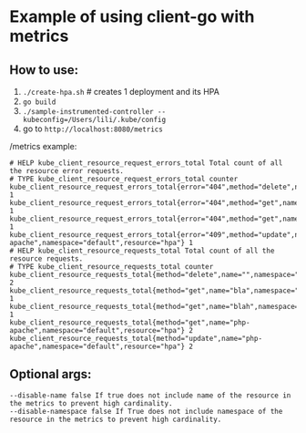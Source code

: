 # Example of using client-go with metrics

## How to use:
1. `./create-hpa.sh` # creates 1 deployment and its HPA
2. `go build`
3. `./sample-instrumented-controller --kubeconfig=/Users/lili/.kube/config`
4.  go to `http://localhost:8080/metrics`

/metrics example:
```
# HELP kube_client_resource_request_errors_total Total count of all the resource error requests.
# TYPE kube_client_resource_request_errors_total counter
kube_client_resource_request_errors_total{error="404",method="delete",name="",namespace="default",resource="hpa"} 1
kube_client_resource_request_errors_total{error="404",method="get",name="bla",namespace="default",resource="hpa"} 1
kube_client_resource_request_errors_total{error="404",method="get",name="blah",namespace="default",resource="hpa"} 1
kube_client_resource_request_errors_total{error="409",method="update",name="php-apache",namespace="default",resource="hpa"} 1
# HELP kube_client_resource_requests_total Total count of all the resource requests.
# TYPE kube_client_resource_requests_total counter
kube_client_resource_requests_total{method="delete",name="",namespace="default",resource="hpa"} 2
kube_client_resource_requests_total{method="get",name="bla",namespace="default",resource="hpa"} 1
kube_client_resource_requests_total{method="get",name="blah",namespace="default",resource="hpa"} 1
kube_client_resource_requests_total{method="get",name="php-apache",namespace="default",resource="hpa"} 2
kube_client_resource_requests_total{method="update",name="php-apache",namespace="default",resource="hpa"} 2
```

## Optional args:
```
--disable-name false If true does not include name of the resource in the metrics to prevent high cardinality.
--disable-namespace false If True does not include namespace of the resource in the metrics to prevent high cardinality.
```
